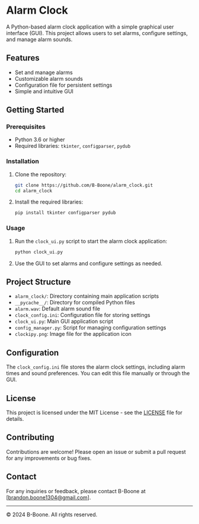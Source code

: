 # Alarm Clock

A Python-based alarm clock application with a simple graphical user interface (GUI). This project allows users to set alarms, configure settings, and manage alarm sounds.

## Features

- Set and manage alarms
- Customizable alarm sounds
- Configuration file for persistent settings
- Simple and intuitive GUI

## Getting Started

### Prerequisites

- Python 3.6 or higher
- Required libraries: `tkinter`, `configparser`, `pydub`

### Installation

1. Clone the repository:
   ```bash
   git clone https://github.com/B-Boone/alarm_clock.git
   cd alarm_clock
   ```

2. Install the required libraries:
   ```bash
   pip install tkinter configparser pydub
   ```

### Usage

1. Run the `clock_ui.py` script to start the alarm clock application:
   ```bash
   python clock_ui.py
   ```

2. Use the GUI to set alarms and configure settings as needed.

## Project Structure

- `alarm_clock/`: Directory containing main application scripts
- `__pycache__/`: Directory for compiled Python files
- `alarm.wav`: Default alarm sound file
- `clock_config.ini`: Configuration file for storing settings
- `clock_ui.py`: Main GUI application script
- `config_manager.py`: Script for managing configuration settings
- `clockipy.png`: Image file for the application icon

## Configuration

The `clock_config.ini` file stores the alarm clock settings, including alarm times and sound preferences. You can edit this file manually or through the GUI.

## License

This project is licensed under the MIT License - see the [LICENSE](LICENSE) file for details.

## Contributing

Contributions are welcome! Please open an issue or submit a pull request for any improvements or bug fixes.

## Contact

For any inquiries or feedback, please contact B-Boone at [brandon.boone1304@gmail.com].

---

© 2024 B-Boone. All rights reserved.